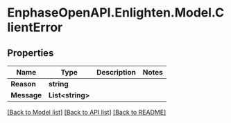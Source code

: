 # EnphaseOpenAPI.Enlighten.Model.ClientError

## Properties

Name | Type | Description | Notes
------------ | ------------- | ------------- | -------------
**Reason** | **string** |  | 
**Message** | **List&lt;string&gt;** |  | 

[[Back to Model list]](../README.md#documentation-for-models) [[Back to API list]](../README.md#documentation-for-api-endpoints) [[Back to README]](../README.md)

